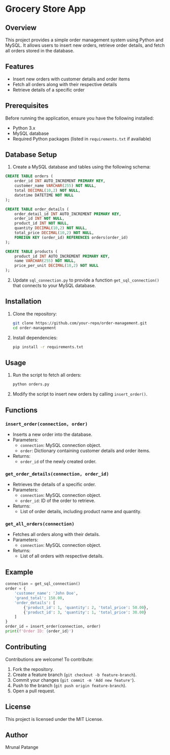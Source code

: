 # Grocery Store App


## Overview
This project provides a simple order management system using Python and MySQL. It allows users to insert new orders, retrieve order details, and fetch all orders stored in the database.

## Features
- Insert new orders with customer details and order items
- Fetch all orders along with their respective details
- Retrieve details of a specific order

## Prerequisites
Before running the application, ensure you have the following installed:
- Python 3.x
- MySQL database
- Required Python packages (listed in `requirements.txt` if available)

## Database Setup
1. Create a MySQL database and tables using the following schema:

```sql
CREATE TABLE orders (
    order_id INT AUTO_INCREMENT PRIMARY KEY,
    customer_name VARCHAR(255) NOT NULL,
    total DECIMAL(10,2) NOT NULL,
    datetime DATETIME NOT NULL
);

CREATE TABLE order_details (
    order_detail_id INT AUTO_INCREMENT PRIMARY KEY,
    order_id INT NOT NULL,
    product_id INT NOT NULL,
    quantity DECIMAL(10,2) NOT NULL,
    total_price DECIMAL(10,2) NOT NULL,
    FOREIGN KEY (order_id) REFERENCES orders(order_id)
);

CREATE TABLE products (
    product_id INT AUTO_INCREMENT PRIMARY KEY,
    name VARCHAR(255) NOT NULL,
    price_per_unit DECIMAL(10,2) NOT NULL
);
```

2. Update `sql_connection.py` to provide a function `get_sql_connection()` that connects to your MySQL database.

## Installation
1. Clone the repository:
   ```bash
   git clone https://github.com/your-repo/order-management.git
   cd order-management
   ```
2. Install dependencies:
   ```bash
   pip install -r requirements.txt
   ```

## Usage
1. Run the script to fetch all orders:
   ```bash
   python orders.py
   ```
2. Modify the script to insert new orders by calling `insert_order()`.

## Functions
### `insert_order(connection, order)`
- Inserts a new order into the database.
- Parameters:
  - `connection`: MySQL connection object.
  - `order`: Dictionary containing customer details and order items.
- Returns:
  - `order_id` of the newly created order.

### `get_order_details(connection, order_id)`
- Retrieves the details of a specific order.
- Parameters:
  - `connection`: MySQL connection object.
  - `order_id`: ID of the order to retrieve.
- Returns:
  - List of order details, including product name and quantity.

### `get_all_orders(connection)`
- Fetches all orders along with their details.
- Parameters:
  - `connection`: MySQL connection object.
- Returns:
  - List of all orders with respective details.

## Example
```python
connection = get_sql_connection()
order = {
    'customer_name': 'John Doe',
    'grand_total': 150.00,
    'order_details': [
        {'product_id': 1, 'quantity': 2, 'total_price': 50.00},
        {'product_id': 3, 'quantity': 1, 'total_price': 30.00}
    ]
}
order_id = insert_order(connection, order)
print(f'Order ID: {order_id}')
```

## Contributing
Contributions are welcome! To contribute:
1. Fork the repository.
2. Create a feature branch (`git checkout -b feature-branch`).
3. Commit your changes (`git commit -m 'Add new feature'`).
4. Push to the branch (`git push origin feature-branch`).
5. Open a pull request.

## License
This project is licensed under the MIT License.

## Author
Mrunal Patange

